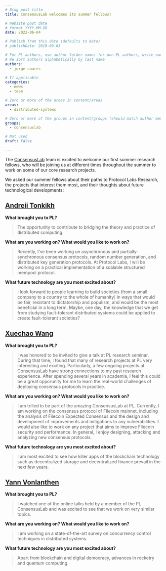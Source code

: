 ```yaml
---
# Blog post title
title: ConsensusLab welcomes its summer fellows!

# Website post date
# format YYYY-MM-DD
date: 2022-06-04

# Publish from this date (defaults to date)
# publishDate: 2019-09-03

# For PL authors, use author folder name; for non-PL authors, write name as in paper within ""
# We sort authors alphabetically by last name
authors:
  - jorge-soares

# If applicable
categories:
  - news
  - team

# Zero or more of the areas in content/areas
areas:
  - distributed-systems

# Zero or more of the groups in content/groups (should match author membership)
groups:
  - consensuslab

# Not used
draft: false

---
```

The [ConsensusLab](/groups/consensuslab) team is excited to welcome our first summer research fellows, who will be joining us at different times throughout the summer to work on some of our core research projects.

We asked our summer fellows about their paths to Protocol Labs Research, the projects that interest them most, and their thoughts about future technological developments:

## [Andreii Tonkikh](/authors/andrei-tonkikh/)

**What brought you to PL?**
> The opportunity to contribute to bridging the theory and practice of distributed computing.

**What are you working on? What would you like to work on?**
> Recently, I've been working on asynchronous and partially-synchronous consensus protocols, random number generation, and distributed key generation protocols. At Protocol Labs, I will be working on a practical implementation of a scalable structured mempool protocol.

**What future technology are you most excited about?**
> I look forward to people learning to build societies (from a small company to a country to the whole of humanity) in ways that would be fair, resistant to dictatorship and populism, and would be the most beneficial in a long term. Maybe, one day, the knowledge that we get from studying fault-tolerant distributed systems could be applied to create fault-tolerant societies?


## [Xuechao Wang](/authors/xuechao-wang/)

**What brought you to PL?**
> I was honored to be invited to give a talk at PL research seminar. During that time, I found that many of research projects at PL very interesting and exciting. Particularly, a few ongoing projects at ConsensusLab have strong connections to my past research experience. After spending several years in academia, I feel this could be a great opporunity for me to learn the real-world challenges of deploying consensus protocols in practice.

**What are you working on? What would you like to work on?**
> I am trilled to be part of the amazing ConsensusLab at PL. Currently, I am working on the consensus protocol of Filecoin mainnet, including the analysis of Filecoin Expected Consensus and the design and development of improvements and mitigations to any vulnerabilities. I would also like to work on any project that aims to improve Filecoin security and performance. In general, I enjoy designing, attacking and analyzing new consensus protocols.

**What future technology are you most excited about?**
> I am most excited to see how killer apps of the blockchain technology such as decentralized storage and decentralized finance prevail in the next few years.

## [Yann Vonlanthen](/authors/yann-vonlanthen/)

**What brought you to PL?**
> I watched one of the online talks held by a member of the PL ConsensusLab and was excited to see that we work on very similar topics.

**What are you working on? What would you like to work on?**
> I am working on a state-of-the-art survey on concurrency control techniques in distributed systems.

**What future technology are you most excited about?**
> Apart from blockchain and digital democracy, advances in rocketry and quantum computing.
